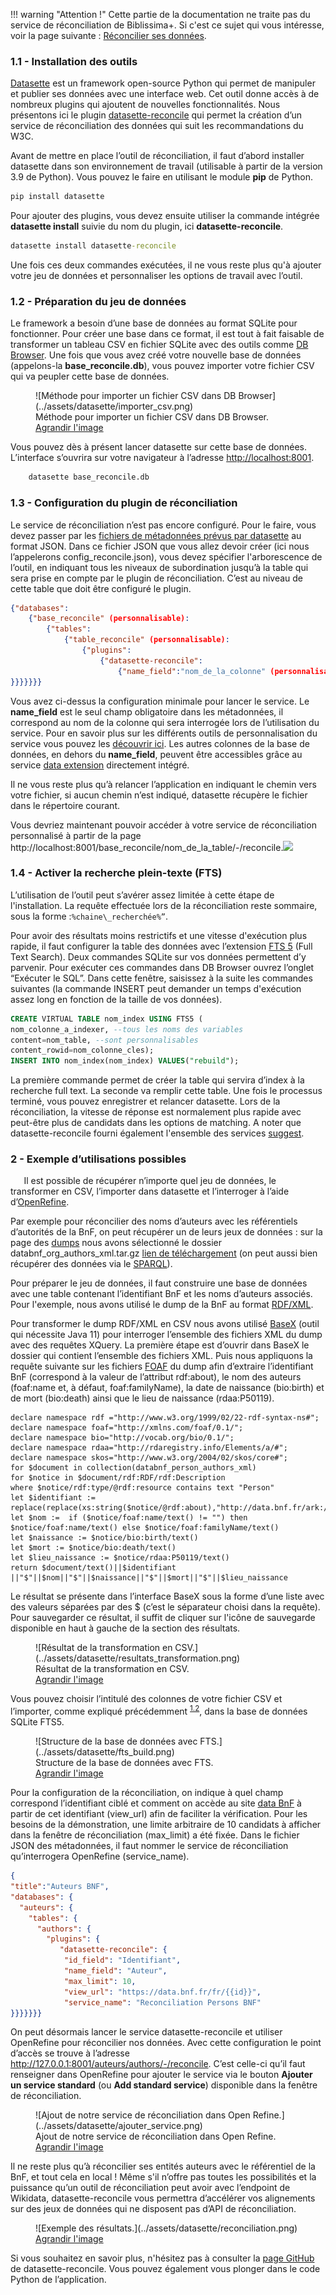 
!!! warning "Attention !"
	Cette partie de la documentation ne traite pas du service de réconciliation de Biblissima+. Si c'est ce sujet qui vous intéresse, voir la page suivante : <a href="/api/api-reconciliation/">Réconcilier ses données</a>.

### 1.1 - Installation des outils
[Datasette](https://datasette.io/) est un framework open-source Python qui permet de manipuler et publier ses données avec une interface web. Cet outil donne accès à de nombreux plugins qui ajoutent de nouvelles fonctionnalités. Nous présentons ici le plugin [datasette-](https://github.com/drkane/datasette-reconcile)[reconcile](https://github.com/drkane/datasette-reconcile) qui permet la création d’un service de réconciliation des données qui suit les recommandations du W3C.

Avant de mettre en place l’outil de réconciliation, il faut d’abord installer datasette dans son environnement de travail (utilisable à partir de la version 3.9 de Python). Vous pouvez le faire en utilisant le module **pip** de Python.

```cmd
pip install datasette
```
Pour ajouter des plugins, vous devez ensuite utiliser la commande intégrée **datasette install** suivie du nom du plugin, ici **datasette-reconcile**.
```cmd
datasette install datasette-reconcile
```

Une fois ces deux commandes exécutées, il ne vous reste plus qu'à ajouter votre jeu de données et personnaliser les options de travail avec l’outil.
### 1.2 - Préparation du jeu de données
Le framework a besoin d’une base de données au format SQLite pour fonctionner. Pour créer une base dans ce format, il est tout à fait faisable de transformer un tableau CSV en fichier SQLite avec des outils comme [DB Browser](https://sqlitebrowser.org/). Une fois que vous avez créé votre nouvelle base de données (appelons-la **base\_reconcile.db**), vous pouvez importer votre fichier CSV qui va peupler cette base de données.

<figure markdown>
![Méthode pour importer un fichier CSV dans DB Browser](../assets/datasette/importer_csv.png)
<figcaption>Méthode pour importer un fichier CSV dans DB Browser.</figcaption>
<figcaption><a href="/assets/datasette/importer_csv.png">Agrandir l'image</a></figcaption>
</figure>


Vous pouvez dès à présent lancer datasette sur cette base de données. L’interface s’ouvrira sur votre navigateur à l’adresse <http://localhost:8001>.

```cmd
	datasette base_reconcile.db
```

### 1.3 - Configuration du plugin de réconciliation
Le service de réconciliation n’est pas encore configuré. Pour le faire, vous devez passer par les [fichiers de métadonnées prévus par datasette](https://docs.datasette.io/en/stable/metadata.html) au format JSON. Dans ce fichier JSON que vous allez devoir créer (ici nous l’appelerons config\_reconcile.json), vous devez spécifier l'arborescence de l’outil, en indiquant tous les niveaux de subordination jusqu’à la table qui sera prise en compte par le plugin de réconciliation. C’est au niveau de cette table que doit être configuré le plugin.

```json
{"databases":
	{"base_reconcile" (personnalisable):
		{"tables":
			{"table_reconcile" (personnalisable):
				{"plugins":
					{"datasette-reconcile":
						{"name_field":"nom_de_la_colonne" (personnalisable)
}}}}}}}
```

Vous avez ci-dessus la configuration minimale pour lancer le service.
Le **name\_field** est le seul champ obligatoire dans les métadonnées, il correspond au nom de la colonne qui sera interrogée lors de l’utilisation du service. Pour en savoir plus sur les différents outils de personnalisation du service vous pouvez les [découvrir ici](https://github.com/drkane/datasette-reconcile?tab=readme-ov-file#plugin-configuration). Les autres colonnes de la base de données, en dehors du **name_field**, peuvent être accessibles grâce au service <a href="/api/reconciliation-infos-techniques/#service-data-extension">data extension</a> directement intégré.

Il ne vous reste plus qu’à relancer l’application en indiquant le chemin vers votre fichier, si aucun chemin n’est indiqué, datasette récupère le fichier dans le répertoire courant.

Vous devriez maintenant pouvoir accéder à votre service de réconciliation personnalisé à partir de la page  http://localhost:8001/base\_reconcile/nom\_de\_la\_table/-/reconcile.![](Aspose.Words.ab4ec036-eabe-4ee5-a877-a792abb18280.006.png)

### 1.4 - Activer la recherche plein-texte (FTS)
L’utilisation de l’outil peut s’avérer assez limitée à cette étape de l'installation. La requête effectuée lors de la réconciliation reste sommaire, sous la forme :```%chaine\_recherchée%”```.

Pour avoir des résultats moins restrictifs et une vitesse d'exécution plus rapide, il faut configurer la table des données avec l’extension [FTS 5](https://sqlite.org/fts5.html) (Full Text Search). Deux commandes SQLite sur vos données permettent d’y parvenir. Pour exécuter ces commandes dans DB Browser ouvrez l’onglet “Exécuter le SQL”. Dans cette fenêtre, saisissez à la suite les commandes suivantes (la commande INSERT peut demander un temps d'exécution assez long en fonction de la taille de vos données).

```sql
CREATE VIRTUAL TABLE nom_index USING FTS5 (
nom_colonne_a_indexer, --tous les noms des variables
content=nom_table, --sont personnalisables
content_rowid=nom_colonne_cles);
INSERT INTO nom_index(nom_index) VALUES("rebuild");
```

La première commande permet de créer la table qui servira d’index à la recherche full text. La seconde va remplir cette table. Une fois le processus terminé, vous pouvez enregistrer et relancer datasette. Lors de la réconciliation, la vitesse de réponse est normalement plus rapide avec peut-être plus de candidats dans les options de matching. A noter que datasette-reconcile fourni également l'ensemble des services <a href="/api/reconciliation-infos-techniques/#services-suggest">suggest</a>.
### 2 - Exemple d’utilisations possibles
`	`Il est possible de récupérer n’importe quel jeu de données, le transformer en CSV, l’importer dans datasette et l’interroger à l’aide d’[OpenRefine](https://doc.biblissima.fr/api/openrefine/).

Par exemple pour réconcilier des noms d’auteurs avec les référentiels d’autorités de la BnF, on peut récupérer un de leurs jeux de données : sur la page des [dumps](https://api.bnf.fr/fr/node/270) nous avons sélectionné le dossier databnf\_org\_authors\_xml.tar.gz [lien de téléchargement](https://transfert.bnf.fr/link/2a2b3690-f642-4644-8615-9b50b59c84d9) (on peut aussi bien récupérer des données via le [SPARQL](https://api.bnf.fr/fr/sparql-endpoint-de-databnffr)).

Pour préparer le jeu de données, il faut construire une base de données avec une table contenant l’identifiant BnF et les noms d’auteurs associés. Pour l'exemple, nous avons utilisé le dump de la BnF au format [RDF/XML](https://www.w3.org/TR/rdf-syntax-grammar/).

Pour transformer le dump RDF/XML en CSV nous avons utilisé [BaseX](https://basex.org/download/) (outil qui nécessite Java 11) pour interroger l’ensemble des fichiers XML du dump avec des requêtes XQuery. La première étape est d’ouvrir dans BaseX le dossier qui contient l’ensemble des fichiers XML. Puis nous appliquons la requête suivante sur les fichiers [FOAF](http://xmlns.com/foaf/spec/) du dump afin d’extraire l’identifiant BnF (correspond à la valeur de l’attribut rdf:about), le nom des auteurs (foaf:name et, à défaut, foaf:familyName), la date de naissance (bio:birth) et de mort (bio:death) ainsi que le lieu de naissance (rdaa:P50119).

```xquery
declare namespace rdf ="http://www.w3.org/1999/02/22-rdf-syntax-ns#";
declare namespace foaf="http://xmlns.com/foaf/0.1/";
declare namespace bio="http://vocab.org/bio/0.1/";
declare namespace rdaa="http://rdaregistry.info/Elements/a/#";
declare namespace skos="http://www.w3.org/2004/02/skos/core#";
for $document in collection(databnf_person_authors_xml)
for $notice in $document/rdf:RDF/rdf:Description
where $notice/rdf:type/@rdf:resource contains text "Person"
let $identifiant := replace(replace(xs:string($notice/@rdf:about),"http://data.bnf.fr/ark:/12148/cb",""),"#about","")
let $nom :=  if ($notice/foaf:name/text() != "") then $notice/foaf:name/text() else $notice/foaf:familyName/text()
let $naissance := $notice/bio:birth/text()
let $mort := $notice/bio:death/text()
let $lieu_naissance := $notice/rdaa:P50119/text()
return $document/text()||$identifiant ||"$"||$nom||"$"||$naissance||"$"||$mort||"$"||$lieu_naissance

```

Le résultat se présente dans l’interface BaseX sous la forme d’une liste avec des valeurs séparées par des $ (c’est le séparateur choisi dans la requête). Pour sauvegarder ce résultat, il suffit de cliquer sur l'icône de sauvegarde disponible en haut à gauche de la section des résultats.


<figure markdown>
![Résultat de la transformation en CSV.](../assets/datasette/resultats_transformation.png)
<figcaption>Résultat de la transformation en CSV.</figcaption>
<figcaption><a href="/assets/datasette/resultats_transformation.png">Agrandir l'image</a></figcaption>
</figure>

Vous pouvez choisir l’intitulé des colonnes de votre fichier CSV et l’importer, comme expliqué précédemment <sup><a href="/api/datasette/#12-preparation-du-jeu-de-donnees">1.2</a></sup>, dans la base de données SQLite FTS5.

<figure markdown>
![Structure de la base de données avec FTS.](../assets/datasette/fts_build.png)
<figcaption>Structure de la base de données avec FTS.</figcaption>
<figcaption><a href="/assets/datasette/fts_build.png">Agrandir l'image</a></figcaption>
</figure>


Pour la configuration de la réconciliation, on indique à quel champ correspond l’identifiant ciblé et comment on accède au site [data BnF](https://data.bnf.fr) à partir de cet identifiant (view\_url) afin de faciliter la vérification. Pour les besoins de la démonstration, une limite arbitraire de 10 candidats à afficher dans la fenêtre de réconciliation (max\_limit) a été fixée. Dans le fichier JSON des métadonnées, il faut nommer le service de réconciliation qu’interrogera OpenRefine (service\_name).
```json
{
"title":"Auteurs BNF",
"databases": {
  "auteurs": {
    "tables": {
      "authors": {
        "plugins": {
           "datasette-reconcile": {
            "id_field": "Identifiant",
            "name_field": "Auteur",
            "max_limit": 10,
            "view_url": "https://data.bnf.fr/fr/{{id}}",
            "service_name": "Reconciliation Persons BNF"
}}}}}}}
```

On peut désormais lancer le service datasette-reconcile et utiliser OpenRefine pour réconcilier nos données. Avec cette configuration le point d’accès se trouve à l’adresse <http://127.0.0.1:8001/auteurs/authors/-/reconcile>. C’est celle-ci qu’il faut renseigner dans OpenRefine pour ajouter le service via le bouton **Ajouter un service standard** (ou **Add standard service**) disponible dans la fenêtre de réconciliation.

<figure markdown>
![Ajout de notre service de réconciliation dans Open Refine.](../assets/datasette/ajouter_service.png)
<figcaption>Ajout de notre service de réconciliation dans Open Refine.</figcaption>
<figcaption><a href="/assets/datasette/ajouter_service.png">Agrandir l'image</a></figcaption>
</figure>

Il ne reste plus qu’à réconcilier ses entités auteurs avec le référentiel de la BnF, et tout cela en local ! Même s'il n’offre pas toutes les possibilités et la puissance qu’un outil de réconciliation peut avoir avec l’endpoint de Wikidata, datasette-reconcile vous permettra d’accélérer vos alignements sur des jeux de données qui ne disposent pas d’API de réconciliation.

<figure markdown>
![Exemple des résultats.](../assets/datasette/reconciliation.png)
<figcaption><a href="/assets/datasette/reconciliation.png">Agrandir l'image</a></figcaption>
</figure>

Si vous souhaitez en savoir plus, n'hésitez pas à consulter la [page GitHub](https://github.com/drkane/datasette-reconcile) de datasette-reconcile. Vous pouvez également vous plonger dans le code Python de l’application.
